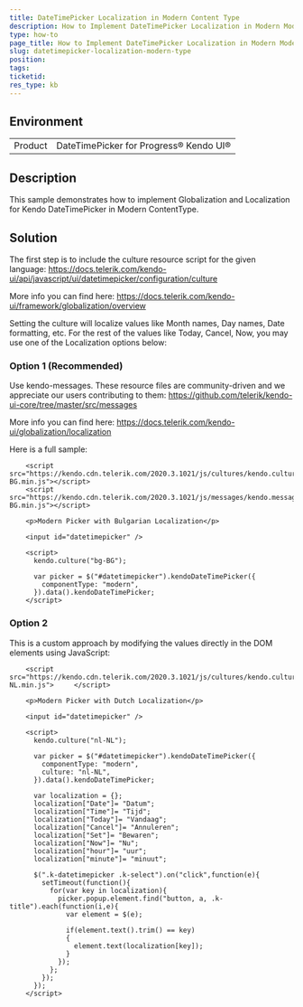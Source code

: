 ```yaml
---
title: DateTimePicker Localization in Modern Content Type
description: How to Implement DateTimePicker Localization in Modern Mode
type: how-to
page_title: How to Implement DateTimePicker Localization in Modern Mode | Kendo UI DateTimePicker for jQuery
slug: datetimepicker-localization-modern-type
position: 
tags: 
ticketid: 
res_type: kb
---
```


## Environment
<table>
	<tbody>
		<tr>
			<td>Product</td>
			<td>DateTimePicker for Progress® Kendo UI®</td>
		</tr>
	</tbody>
</table>


## Description

This sample demonstrates how to implement Globalization and Localization for Kendo DateTimePicker in Modern ContentType.

## Solution

The first step is to include the culture resource script for the given language:
https://docs.telerik.com/kendo-ui/api/javascript/ui/datetimepicker/configuration/culture

More info you can find here:
https://docs.telerik.com/kendo-ui/framework/globalization/overview

Setting the culture will localize values like Month names, Day names, Date formatting, etc. For the rest of the values like Today, Cancel, Now, you may use one of the Localization options below:

### Option 1 (Recommended)

Use kendo-messages. These resource files are community-driven and we appreciate our users contributing to them:
https://github.com/telerik/kendo-ui-core/tree/master/src/messages

More info you can find here:
https://docs.telerik.com/kendo-ui/globalization/localization

Here is a full sample:

```dojo 
    <script src="https://kendo.cdn.telerik.com/2020.3.1021/js/cultures/kendo.culture.bg-BG.min.js"></script>
    <script src="https://kendo.cdn.telerik.com/2020.3.1021/js/messages/kendo.messages.bg-BG.min.js"></script>

    <p>Modern Picker with Bulgarian Localization</p>

    <input id="datetimepicker" />

    <script>
      kendo.culture("bg-BG");

      var picker = $("#datetimepicker").kendoDateTimePicker({
        componentType: "modern",
      }).data().kendoDateTimePicker;
    </script>
``` 

### Option 2

This is a custom approach by modifying the values directly in the DOM elements using JavaScript:

```dojo 
    <script src="https://kendo.cdn.telerik.com/2020.3.1021/js/cultures/kendo.culture.nl-NL.min.js">     </script>

    <p>Modern Picker with Dutch Localization</p>

    <input id="datetimepicker" />

    <script>
      kendo.culture("nl-NL");

      var picker = $("#datetimepicker").kendoDateTimePicker({
        componentType: "modern",
        culture: "nl-NL",
      }).data().kendoDateTimePicker;

      var localization = {};
      localization["Date"]= "Datum";
      localization["Time"]= "Tijd";
      localization["Today"]= "Vandaag";
      localization["Cancel"]= "Annuleren";
      localization["Set"]= "Bewaren";
      localization["Now"]= "Nu";
      localization["hour"]= "uur";
      localization["minute"]= "minuut";

      $(".k-datetimepicker .k-select").on("click",function(e){
        setTimeout(function(){
          for(var key in localization){
            picker.popup.element.find("button, a, .k-title").each(function(i,e){
              var element = $(e);

              if(element.text().trim() == key)
              {
                element.text(localization[key]);
              }
            });
          };
        });
      });
    </script>
``` 
